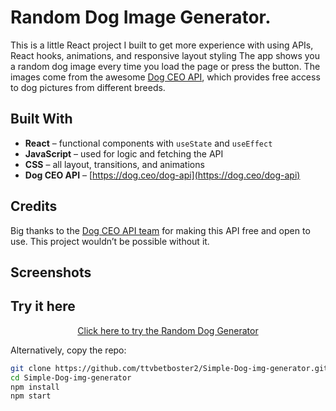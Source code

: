 # Random Dog Image Generator.

This is a little React project I built to get more experience with using APIs, React hooks, animations, and responsive layout styling
The app shows you a random dog image every time you load the page or press the button. The images come from the awesome [Dog CEO API](https://dog.ceo/dog-api/), which provides free access to dog pictures from different breeds.

##  Built With

- **React** – functional components with `useState` and `useEffect`
- **JavaScript** – used for logic and fetching the API
- **CSS** – all layout, transitions, and animations
- **Dog CEO API** – [https://dog.ceo/dog-api](https://dog.ceo/dog-api)

## Credits

Big thanks to the [Dog CEO API team](https://dog.ceo/) for making this API free and open to use. This project wouldn’t be possible without it.

## Screenshots

## Try it here
<p align="center">
  <a href="https://ttvbetboster2.github.io/Simple-Dog-img-generator/" target="_blank">
     Click here to try the Random Dog Generator
  </a>
</p>



Alternatively, copy the repo:
```bash
git clone https://github.com/ttvbetboster2/Simple-Dog-img-generator.git
cd Simple-Dog-img-generator
npm install
npm start
